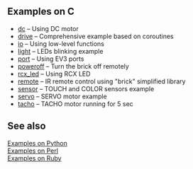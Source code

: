 ## Examples on C

- [dc](./dc/dc.c) – Using DC motor
- [drive](./drive/drive.c) – Сomprehensive example based on coroutines
- [io](./io/io.c) – Using low-level functions
- [light](./light/light.c) – LEDs blinking example
- [port](./port/port.c) – Using EV3 ports
- [poweroff](./poweroff/poweroff.c) – Turn the brick off remotely
- [rcx_led](./rcx_led/rcx_led.c) – Using RCX LED
- [remote](./remote/remote.c) – IR remote control using "brick" simplified library
- [sensor](./sensor/sensor.c) – TOUCH and COLOR sensors example
- [servo](./servo/servo.c) – SERVO motor example
- [tacho](./tacho/tacho.c) – TACHO motor running for 5 sec

## See also

[Examples on Python](../python/ev3dev/eg)<br>
[Examples on Perl](../perl/eg)<br>
[Examples on Ruby](../ruby/eg)
